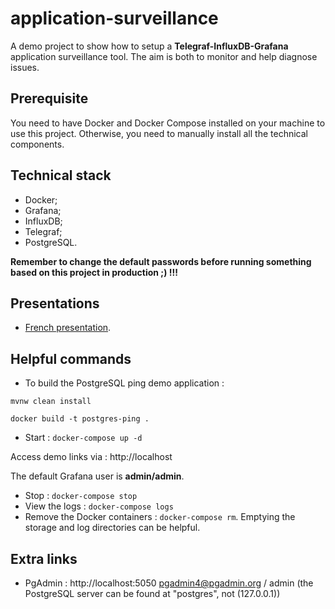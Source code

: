 # application-surveillance
A demo project to show how to setup a **Telegraf-InfluxDB-Grafana** application surveillance tool. The aim is both to monitor and help diagnose issues.

## Prerequisite

You need to have Docker and Docker Compose installed on your machine to use this project. Otherwise, you need to manually install all the technical components.

## Technical stack

* Docker;
* Grafana;
* InfluxDB;
* Telegraf;
* PostgreSQL.

**Remember to change the default passwords before running something based on this project in production ;) !!!**

## Presentations

* [French presentation](presentation/presentation_fr.adoc).

## Helpful commands

* To build the PostgreSQL ping demo application : 

```mvnw clean install```

```docker build -t postgres-ping .```
* Start : ```docker-compose up -d```

Access demo links via : http://localhost

The default Grafana user is **admin/admin**.

* Stop : ```docker-compose stop```
* View the logs : ```docker-compose logs```
* Remove the Docker containers : ```docker-compose rm```. Emptying the storage and log directories can be helpful.

## Extra links

* PgAdmin : http://localhost:5050 pgadmin4@pgadmin.org / admin (the PostgreSQL server can be found at "postgres", not (127.0.0.1))
